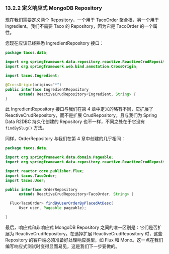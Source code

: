 ### 13.2.2 定义响应式 MongoDB  Repository 

现在我们需要定义两个 Repository，一个用于 TacoOrder 聚合根，另一个用于 Ingredient。我们不需要 Taco 的 Repository，因为它是 TacoOrder 的一个属性。

您现在应该已经熟悉 IngredientRepository 接口：

```java
package tacos.data;

import org.springframework.data.repository.reactive.ReactiveCrudRepository;
import org.springframework.web.bind.annotation.CrossOrigin;

import tacos.Ingredient;

@CrossOrigin(origins="*")
public interface IngredientRepository
      extends ReactiveCrudRepository<Ingredient, String> {
}
```

此 IngredientRepository 接口与我们在第 4 章中定义的略有不同，它扩展了 ReactiveCrudRepository，而不是扩展 CrudRepository。且与我们为 Spring Data R2DBC 持久化创建的 Repository 也不一样，不同之处在于它没有 `findBySlug()` 方法。

同样，OrderRepository 与我们在第 4 章中创建的几乎相同：

```java
package tacos.data;

import org.springframework.data.domain.Pageable;
import org.springframework.data.repository.reactive.ReactiveCrudRepository;

import reactor.core.publisher.Flux;
import tacos.TacoOrder;
import tacos.User;

public interface OrderRepository
      extends ReactiveCrudRepository<TacoOrder, String> {

  Flux<TacoOrder> findByUserOrderByPlacedAtDesc(
      User user, Pageable pageable);

}

```

最后，响应式和非响应式 MongoDB Repository 之间的唯一区别是：它们是否扩展为 ReactiveCrudRepository。在选择扩展 ReactiveCrudRepository 时，这些 Repository 的客户端必须准备好处理响应类型，如 Flux 和 Mono。这一点在我们编写响应式测试时变得显而易见，这是我们下一步要做的。

